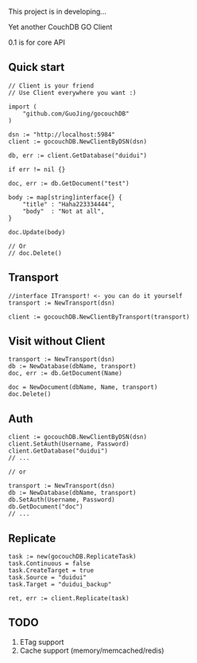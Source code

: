 This project is in developing...

Yet another CouchDB GO Client

0.1 is for core API

## Quick start

    // Client is your friend
    // Use Client everywhere you want :)

    import (
        "github.com/GuoJing/gocouchDB"
    )

    dsn := "http://localhost:5984"
    client := gocouchDB.NewClientByDSN(dsn)

    db, err := client.GetDatabase("duidui")

    if err != nil {}

    doc, err := db.GetDocument("test")

    body := map[string]interface{} {
        "title" : "Haha223334444",
        "body"  : "Not at all",
    }

    doc.Update(body)

    // Or
    // doc.Delete()

## Transport

    //interface ITransport! <- you can do it yourself
    transport := NewTransport(dsn)

    client := gocouchDB.NewClientByTransport(transport)

## Visit without Client

    transport := NewTransport(dsn)
    db := NewDatabase(dbName, transport)
    doc, err := db.GetDocument(Name)

    doc = NewDocument(dbName, Name, transport)
    doc.Delete()

## Auth

    client := gocouchDB.NewClientByDSN(dsn)
    client.SetAuth(Username, Password)
    client.GetDatabase("duidui")
    // ...

    // or

    transport := NewTransport(dsn)
    db := NewDatabase(dbName, transport)
    db.SetAuth(Username, Password)
    db.GetDocument("doc")
    // ...

## Replicate

    task := new(gocouchDB.ReplicateTask)
    task.Continuous = false
    task.CreateTarget = true
    task.Source = "duidui"
    task.Target = "duidui_backup"

    ret, err := client.Replicate(task)


## TODO

1. ETag support
2. Cache support (memory/memcached/redis)
